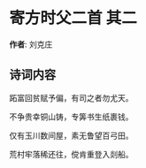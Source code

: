 # 寄方时父二首  其二

**作者**: 刘克庄

## 诗词内容

跖富回贫赋予偏，有司之者勿尤天。

不争贵幸铜山铸，专筭书生纸裹钱。

仅有玉川数间屋，素无鲁望百弓田。

荒村牢落稀还往，傥肯重登入剡船。

